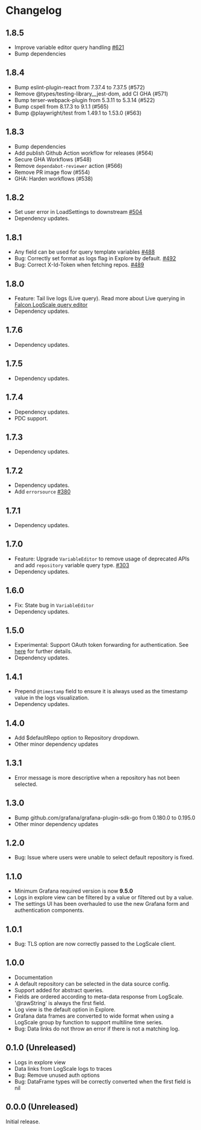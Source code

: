 # Changelog

## 1.8.5

- Improve variable editor query handling [#621](https://github.com/grafana/falconlogscale-datasource/pull/621)
- Bump dependencies

## 1.8.4

- Bump eslint-plugin-react from 7.37.4 to 7.37.5 (#572)
- Remove @types/testing-library__jest-dom, add CI GHA (#571)
- Bump terser-webpack-plugin from 5.3.11 to 5.3.14 (#522)
- Bump cspell from 8.17.3 to 9.1.1 (#565)
- Bump @playwright/test from 1.49.1 to 1.53.0 (#563)

## 1.8.3

- Bump dependencies
- Add publish Github Action workflow for releases (#564)
- Secure GHA Workflows (#548)
- Remove `dependabot-reviewer` action (#566)
- Remove PR image flow (#554)
- GHA: Harden workflows (#538)

## 1.8.2

- Set user error in LoadSettings to downstream [#504](https://github.com/grafana/falconlogscale-datasource/pull/504)
- Dependency updates.

## 1.8.1

- Any field can be used for query template variables [#488](https://github.com/grafana/falconlogscale-datasource/pull/488)
- Bug: Correctly set format as logs flag in Explore by default. [#492](https://github.com/grafana/falconlogscale-datasource/pull/492)
- Bug: Correct X-Id-Token when fetching repos. [#489](https://github.com/grafana/falconlogscale-datasource/pull/489)

## 1.8.0

- Feature: Tail live logs (Live query). Read more about Live querying in [Falcon LogScale query editor](/docs/plugins/grafana-falconlogscale-datasource/<FALCON_LOGSCALE_PLUGIN_VERSION>/editor/)
- Dependency updates.

## 1.7.6

- Dependency updates.

## 1.7.5

- Dependency updates.
  
## 1.7.4

- Dependency updates.
- PDC support.
  
## 1.7.3

- Dependency updates.

## 1.7.2

- Dependency updates.
- Add `errorsource` [#380](https://github.com/grafana/falconlogscale-datasource/pull/380)
  
## 1.7.1

- Dependency updates.
  
## 1.7.0

- Feature: Upgrade `VariableEditor` to remove usage of deprecated APIs and add `repository` variable query type. [#303](https://github.com/grafana/falconlogscale-datasource/pull/303)
- Dependency updates.
  
## 1.6.0

- Fix: State bug in `VariableEditor`
- Dependency updates.
  
## 1.5.0

- Experimental: Support OAuth token forwarding for authentication. See [here](https://github.com/grafana/falconlogscale-datasource?tab=readme-ov-file#forward-oauth-identity) for further details.
- Dependency updates.

## 1.4.1

- Prepend `@timestamp` field to ensure it is always used as the timestamp value in the logs visualization.
- Dependency updates.
  
## 1.4.0

- Add $defaultRepo option to Repository dropdown.
- Other minor dependency updates

## 1.3.1

- Error message is more descriptive when a repository has not been selected.

## 1.3.0

- Bump github.com/grafana/grafana-plugin-sdk-go from 0.180.0 to 0.195.0
- Other minor dependency updates

## 1.2.0

- Bug: Issue where users were unable to select default repository is fixed.

## 1.1.0

- Minimum Grafana required version is now **9.5.0**
- Logs in explore view can be filtered by a value or filtered out by a value.
- The settings UI has been overhauled to use the new Grafana form and authentication components.

## 1.0.1

- Bug: TLS option are now correctly passed to the LogScale client.

## 1.0.0

- Documentation
- A default repository can be selected in the data source config.
- Support added for abstract queries.
- Fields are ordered according to meta-data response from LogScale. '@rawString' is always the first field.
- Log view is the default option in Explore.
- Grafana data frames are converted to wide format when using a LogScale group by function to support multiline time series.
- Bug: Data links do not throw an error if there is not a matching log.

## 0.1.0 (Unreleased)

- Logs in explore view
- Data links from LogScale logs to traces
- Bug: Remove unused auth options
- Bug: DataFrame types will be correctly converted when the first field is nil

## 0.0.0 (Unreleased)

Initial release.
